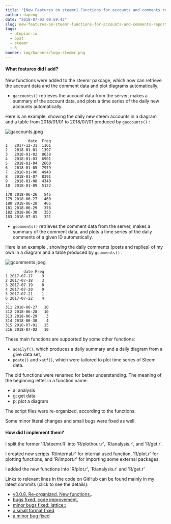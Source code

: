 ```yaml
---
title: "[New Features on steemr] Functions for accounts and comments report!"
author: dapeng
date: "2018-07-03 09:59:42"
slug: new-features-on-steemr-functions-for-accounts-and-comments-report
tags: 
  - utopian-io
  - post
  - steemr
  - R
banner: img/banners/logo-steemr.png
---
```


#### What features did I add?

New functions were added to the steemr pakcage, which now can retrieve the account data and the comment data and plot diagrams automatically. 

<!--more-->

  - `gaccounts()` retrieves the account data from the server, makes a summary of the account data, and plots a time series of the daily new accounts automatically. 

Here is an example, showing the daily new steem accounts in a diagram and a table from 2018/01/01 to 2018/07/01 produced by `gaccounts()` :

![gaccounts.jpeg](https://cdn.steemitimages.com/DQmcyD4WAEAjNXa5eYHmuTF3NPWB62oRPxdX7ZLHE4onCBF/gaccounts.jpeg)

```
          date  Freq
1   2017-12-31  1161
2   2018-01-01  1397
3   2018-01-02  8638
4   2018-01-03  6901
5   2018-01-04  2660
6   2018-01-05  7979
7   2018-01-06  4940
8   2018-01-07  8391
9   2018-01-08  4340
10  2018-01-09  5122
...
178 2018-06-26   545
179 2018-06-27   460
180 2018-06-28   405
181 2018-06-29   376
182 2018-06-30   353
183 2018-07-01   321
```

  - `gcomments()` retrieves the comment data from the server, makes a summary of the comment data, and plots a time series of the daily comments of a given ID automatically.


Here is an example , showing the daily comments (posts and replies) of my own in a diagram and a table produced by `gcomments()` :

![gcomments.jpeg](https://cdn.steemitimages.com/DQmXV6mdahviypxkCDavFAXDs6q5Y5z4tQYrwmvnW7PECN9/gcomments.jpeg)

```
        date Freq
1 2017-07-17    9
2 2017-07-18    3
3 2017-07-19    8
4 2017-07-20    9
5 2017-07-21    1
6 2017-07-22    4
...
311 2018-06-27   10
312 2018-06-28   10
313 2018-06-29    3
314 2018-06-30    4
315 2018-07-01   15
316 2018-07-02   10
```

These main functions are supported by some other functions:

  - `adailyf()`, which produces a daily summary and a daily diagram from a give data set,
  - `pdate()` and `xatf()`, which were tailored to plot time series of Steem data. 


The old functions were renamed for better understanding. The meaning of the beginning letter in a function name:
  - a: analysis
  - g: get data
  - p: plot a diagram

The script files were re-organized, according to the functions.

Some minor literal changes and small bugs were fixed as well.


#### How did I implement them?

I split the former 'R/steemr.R' into 'R/plothour.r', 'R/analysis.r', and 'R/get.r'.

I created new scripts 'R/internal.r' for internal used function, 'R/plot.r' for plotting functions, and 'R/import.r' for importing some external packages

I added the new functions into 'R/plot.r', 'R/analysis.r' and 'R/get.r'

Links to relevant lines in the code on GitHub can be found mainly in my latest commits (click to see the details):

- [v0.0.8. Re-organized. New functions.](https://github.com/pzhaonet/steemr/commit/842ddc86a681b0253b321f7665b91ae71fa54240).
- [bugs fixed. code improvement.](https://github.com/pzhaonet/steemr/commit/4e0f0da847035d9cd7a543c1b1abdb0b20021b62)
- [minor bugs fixed: lattice::](https://github.com/pzhaonet/steemr/commit/dbe3067d47d9d688f1e8a5ef1c95bfa9594cd84a)
- [a small format fixed](https://github.com/pzhaonet/steemr/commit/062db75b03295a613b371e59ae2243ddb33b96c8)
- [a minor bug fixed](https://github.com/pzhaonet/steemr/commit/83c76052046a833f8615dd2a7b74d8121cd225bc)
